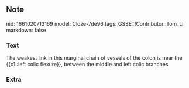 ## Note
nid: 1661020713169
model: Cloze-7de96
tags: GSSE::!Contributor::Tom_Li
markdown: false

### Text
<div>
  The weakest link in this marginal chain of vessels of the colon
  is near the {{c1::left colic flexure}}, between the middle and
  left colic branches
</div>

### Extra


